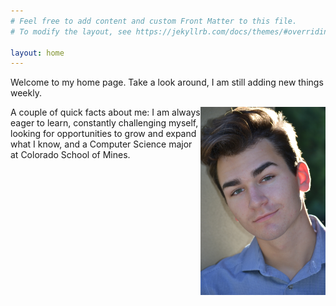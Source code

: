 ```yaml
---
# Feel free to add content and custom Front Matter to this file.
# To modify the layout, see https://jekyllrb.com/docs/themes/#overriding-theme-defaults

layout: home
---
```


Welcome to my home page. Take a look around, I am still adding new things weekly.

<img align="right" src="Headshot.jpeg" width="200">

A couple of quick facts about me: 
	I am always eager to learn, constantly challenging myself,
	looking for opportunities to grow and expand what I know, 
	and a Computer Science major at Colorado School of Mines.
	
